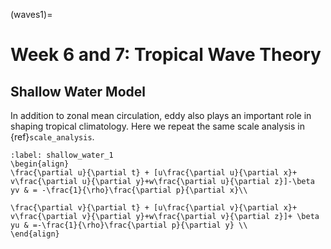 (waves1)=
# Week 6 and 7: Tropical Wave Theory
## Shallow Water Model

In addition to zonal mean circulation, eddy also plays an important role in shaping tropical climatology. Here we repeat the same scale analysis in  {ref}`scale_analysis`. 


```{math}
:label: shallow_water_1
\begin{align}
\frac{\partial u}{\partial t} + [u\frac{\partial u}{\partial x}+ v\frac{\partial u}{\partial y}+w\frac{\partial u}{\partial z}]-\beta yv & = -\frac{1}{\rho}\frac{\partial p}{\partial x}\\

\frac{\partial v}{\partial t} + [u\frac{\partial v}{\partial x}+ v\frac{\partial v}{\partial y}+w\frac{\partial v}{\partial z}]+ \beta yu & =-\frac{1}{\rho}\frac{\partial p}{\partial y} \\
\end{align}
```